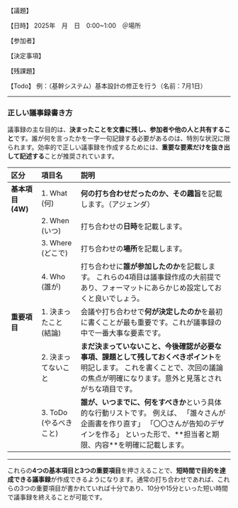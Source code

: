 【議題】

【日時】 2025年　月　日　0:00~1:00　＠場所

【参加者】

【決定事項】

【残課題】

【Todo】
例：（基幹システム）基本設計の修正を行う（名前：7月1日）







---

### 正しい議事録書き方

議事録の主な目的は、**決まったことを文書に残し、参加者や他の人と共有すること**です。誰が何を言ったかを一字一句記録する必要があるのは、特別な状況に限られます。効率的で正しい議事録を作成するためには、**重要な要素だけを抜き出して記述する**ことが推奨されています。

| 区分 | 項目名 | 説明 |
| :---- | :---- | :---- |
| **基本項目 (4W)** | 1\. What (何) | **何の打ち合わせだったのか、その趣旨**を記載します。（アジェンダ） |
|  | 2\. When (いつ) | 打ち合わせの**日時**を記載します。 |
|  | 3\. Where (どこで) | 打ち合わせの**場所**を記載します。 |
|  | 4\. Who (誰が) | 打ち合わせに**誰が参加したのか**を記載します。 これらの4項目は議事録作成の大前提であり、フォーマットにあらかじめ設定しておくと良いでしょう。 |
| **重要項目** | 1\. 決まったこと (結論) | 会議や打ち合わせで**何が決定したのか**を最初に書くことが最も重要です。これが議事録の中で一番大事な要素です。 |
|  | 2\. 決まってないこと | **まだ決まっていないこと、今後確認が必要な事項、課題として残しておくべきポイント**を明記します。 これを書くことで、次回の議論の焦点が明確になります。意外と見落とされがちな項目です。 |
|  | 3\. ToDo (やるべきこと) | **誰が、いつまでに、何をすべきか**という具体的な行動リストです。 例えば、 「誰々さんが企画書を作り直す」 「〇〇さんが告知のデザインを作る」 といった形で、\*\*担当者と期限、内容\*\*を明確に記載します。 |

---

これらの**4つの基本項目と3つの重要項目**を押さえることで、**短時間で目的を達成できる議事録**が作成できるようになります。通常の打ち合わせであれば、これらの3つの重要項目が書かれていれば十分であり、10分や15分といった短い時間で議事録を終えることが可能です。
